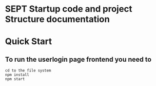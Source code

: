 # SEPT Startup code and  project Structure documentation 

# Quick Start

## To run the userlogin page frontend you need to
```
cd to the file system
npm install
npm start
```
